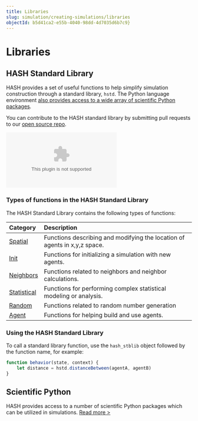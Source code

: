 ```yaml
---
title: Libraries
slug: simulation/creating-simulations/libraries
objectId: b5d41ca2-e55b-4040-98dd-4d7035d6b7c9}
---
```


# Libraries

## HASH Standard Library

HASH provides a set of useful functions to help simplify simulation construction through a standard library, `hstd`. The Python language environment [also provides access to a wide array of scientific Python packages](/docs/simulation/creating-simulations/libraries/python-packages)_._

You can contribute to the HASH standard library by submitting pull requests to our [open source repo](https://github.com/hashintel/hash/tree/master/packages/engine/stdlib).

<Embed type="youtube" url="https://youtu.be/0pABnjlWjPY" caption="Using HASH Standard Library Functions" />

### Types of functions in the HASH Standard Library

The HASH Standard Library contains the following types of functions:

| Category | Description |
| :--- | :--- |
| [Spatial](hash/spatial) | Functions describing and modifying the location of agents in x,y,z space. |
| [Init](hash/init) | Functions for initializing a simulation with new agents. |
| [Neighbors](hash/neighbors) | Functions related to neighbors and neighbor calculations. |
| [Statistical](hash/javascript-libraries) | Functions for performing complex statistical modeling or analysis. |
| [Random](hash/random) | Functions related to random number generation |
| [Agent](hash/agent) | Functions for helping build and use agents. |

### Using the HASH Standard Library

To call a standard library function, use the `hash_stblib` object followed by the function name, for example:

```javascript
function behavior(state, context) {
    let distance = hstd.distanceBetween(agentA, agentB)
}
```

## Scientific Python

HASH provides access to a number of scientific Python packages which can be utilized in simulations. [Read more &gt;](/docs/simulation/libraries/python-packages)

